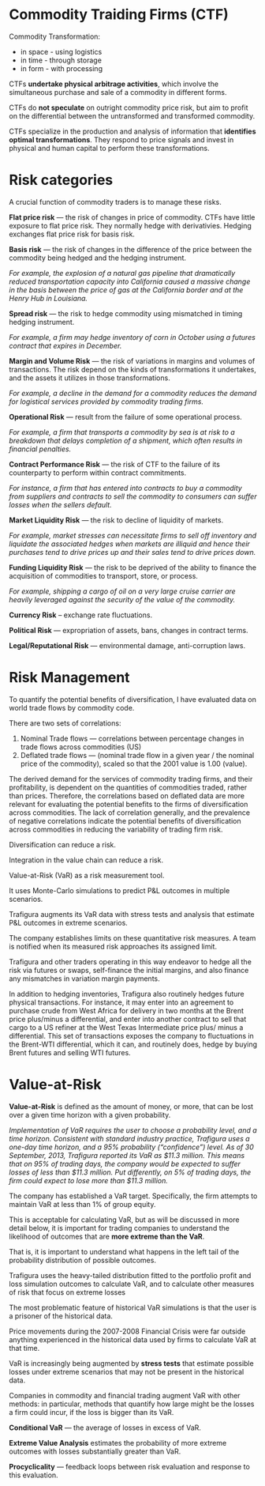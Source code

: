 # Commodity Traiding Firms (CTF)

Commodity Transformation:
* in space - using logistics
* in time - through storage
* in form - with processing

CTFs **undertake physical arbitrage activities**, which involve the simultaneous purchase and sale of a commodity in different forms.

CTFs do **not speculate** on outright commodity price risk, but aim to profit on the differential between the untransformed and transformed commodity.

CTFs specialize in the production and analysis of information that **identifies optimal transformations**. They respond to price signals and invest in physical and human capital to perform these transformations.

# Risk categories

A crucial function of commodity traders is to manage these risks.

**Flat price risk** — the risk of changes in price of commodity. CTFs have little exposure to flat price risk. They normally hedge with derivativies. Hedging exchanges flat price risk for basis risk.

**Basis risk** — the risk of changes in the difference of the price between the commodity being hedged and the hedging instrument.

_For example, the explosion of a natural gas pipeline that dramatically reduced transportation capacity into California caused a massive change in the basis between the price of gas at the California border and at the Henry Hub in Louisiana._

**Spread risk** — the risk to hedge commodity using mismatched in timing hedging instrument.

_For example, a firm may hedge inventory of corn in October using a futures contract that expires in December._

**Margin and Volume Risk** — the risk of variations in margins and volumes of transactions. The risk depend on the kinds of transformations it undertakes, and the assets it utilizes in those transformations. 

_For example, a decline in the demand for a commodity reduces the demand for logistical services provided by commodity trading firms._

**Operational Risk** — result from the failure of some operational process.

_For example, a firm that transports a commodity by sea is at risk to a breakdown that delays completion of a shipment, which often results in financial penalties._

**Contract Performance Risk** — the risk of CTF to the failure of its counterparty to perform within contract commitments.

_For instance, a firm that has entered into contracts to buy a commodity from suppliers and contracts to sell the commodity to consumers can suffer losses when the sellers default._

**Market Liquidity Risk** — the risk to decline of liquidity of markets.

_For example, market stresses can necessitate firms to sell off inventory and liquidate the associated hedges when markets are illiquid and hence their purchases tend to drive prices up and their sales tend to drive prices down._

**Funding Liquidity Risk** — the risk to be deprived of the ability to finance the acquisition of commodities to transport, store, or process.

_For example, shipping a cargo of oil on a very large cruise carrier are heavily leveraged against the security of the value of the commodity._

**Currency Risk** – exchange rate fluctuations.

**Political Risk** — expropriation of assets, bans, changes in contract terms.

**Legal/Reputational Risk** — environmental damage, anti-corruption laws.

# Risk Management
To quantify the potential benefits of diversification, I have evaluated data on world trade flows by commodity code.

There are two sets of correlations:
1. Nominal Trade flows — correlations between percentage changes in trade flows across commodities (US)
2. Deflated trade flows — (nominal trade flow in a given year / the nominal price of the commodity), scaled so that the 2001 value is 1.00 (value).

The derived demand for the services of commodity trading firms, and their profitability, is dependent on the quantities of commodities traded, rather than prices. Therefore, the correlations based on deflated data are more relevant for evaluating the potential benefits to the firms of diversification across commodities. The lack of correlation generally, and the prevalence of negative correlations indicate the potential benefits of diversification across commodities in reducing the variability of trading firm risk.

Diversification can reduce a risk.

Integration in the value chain can reduce a risk.

Value-at-Risk (VaR) as a risk measurement tool.

It uses Monte-Carlo simulations to predict P&L outcomes in multiple scenarios.

Trafigura augments its VaR data with stress tests and analysis that estimate P&L outcomes in extreme scenarios.

The company establishes limits on these quantitative risk measures. A team is notified when its measured risk approaches its assigned limit.

Trafigura and other traders operating in this way endeavor to hedge all the risk via futures or swaps, self-finance the initial margins, and also finance any mismatches in variation margin payments.

In addition to hedging inventories, Trafigura also routinely hedges future physical transactions. For instance, it may enter into an agreement to purchase crude from West Africa for delivery in two months at the Brent price plus/minus a differential, and enter into another contract to sell that cargo to a US refiner at the West Texas Intermediate price plus/ minus a differential. This set of transactions exposes the company to fluctuations in the Brent-WTI differential, which it can, and routinely does, hedge by buying Brent futures and selling WTI futures.

# Value-at-Risk

**Value-at-Risk** is defined as the amount of money, or more, that can be lost over a given time horizon with a given probability.

_Implementation of VaR requires the user to choose a probability level, and a time horizon. Consistent with standard industry practice, Trafigura uses a one-day time horizon, and a 95% probability (“confidence”) level. As of 30 September, 2013, Trafigura reported its VaR as $11.3 million. This means that on 95% of trading days, the company would be expected to suffer losses of less than $11.3 million. Put differently, on 5% of trading days, the firm could expect to lose more than $11.3 million._

The company has established a VaR target. Specifically, the firm attempts to maintain VaR at less than 1% of group equity.

This is acceptable for calculating VaR, but as will be discussed in more detail below, it is important for trading companies to understand the likelihood of outcomes that are **more extreme than the VaR**.

That is, it is important to understand what happens in the left tail
of the probability distribution of possible outcomes.

Trafigura uses the heavy-tailed distribution fitted to the portfolio profit and loss simulation outcomes to calculate VaR, and to calculate other measures of risk that focus on extreme losses

The most problematic feature of historical VaR simulations is that the user is a prisoner of the historical data.

Price movements during the 2007-2008 Financial Crisis were far outside anything experienced in the historical data used by firms to calculate VaR at that time.

VaR is increasingly being augmented by **stress tests** that estimate possible losses under extreme scenarios that may not be present in the historical data.

Companies in commodity and financial trading augment VaR with other methods: in particular, methods that quantify how large might be the losses a firm could incur, if the loss is bigger than its VaR.

**Conditional VaR** — the average of losses in excess of VaR.

**Extreme Value Analysis** estimates the probability of more extreme outcomes with losses substantially greater than VaR.

**Procyclicality** — feedback loops between risk evaluation and response to this evaluation.